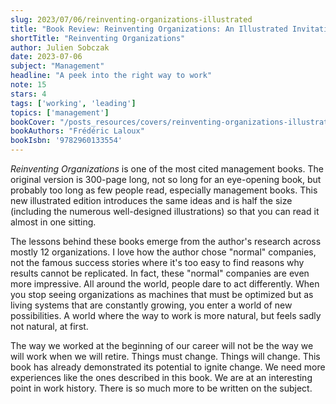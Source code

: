 ```yaml
---
slug: 2023/07/06/reinventing-organizations-illustrated
title: "Book Review: Reinventing Organizations: An Illustrated Invitation to Join the Conversation on Next-Stage Organizations"
shortTitle: "Reinventing Organizations"
author: Julien Sobczak
date: 2023-07-06
subject: "Management"
headline: "A peek into the right way to work"
note: 15
stars: 4
tags: ['working', 'leading']
topics: ['management']
bookCover: "/posts_resources/covers/reinventing-organizations-illustrated.png"
bookAuthors: "Frédéric Laloux"
bookIsbn: '9782960133554'
---
```


_Reinventing Organizations_ is one of the most cited management books. The original version is 300-page long, not so long for an eye-opening book, but probably too long as few people read, especially management books. This new illustrated edition introduces the same ideas and is half the size (including the numerous well-designed illustrations) so that you can read it almost in one sitting.

The lessons behind these books emerge from the author's research across mostly 12 organizations. I love how the author chose "normal" companies, not the famous success stories where it's too easy to find reasons why results cannot be replicated. In fact, these "normal" companies are even more impressive. All around the world, people dare to act differently. When you stop seeing organizations as machines that must be optimized but as living systems that are constantly growing, you enter a world of new possibilities. A world where the way to work is more natural, but feels sadly not natural, at first.

The way we worked at the beginning of our career will not be the way we will work when we will retire. Things must change. Things will change. This book has already demonstrated its potential to ignite change. We need more experiences like the ones described in this book. We are at an interesting point in work history. There is so much more to be written on the subject.
    